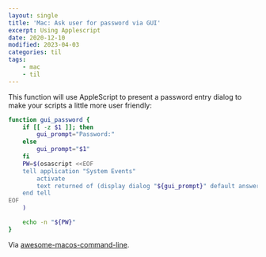```yaml
---
layout: single
title: 'Mac: Ask user for password via GUI'
excerpt: Using Applescript
date: 2020-12-10
modified: 2023-04-03
categories: til
tags:
    - mac
    - til
---
```


This function will use AppleScript to present a password entry dialog
to make your scripts a little more user friendly:

```bash
function gui_password {
    if [[ -z $1 ]]; then
        gui_prompt="Password:"
    else
        gui_prompt="$1"
    fi
    PW=$(osascript <<EOF
    tell application "System Events"
        activate
        text returned of (display dialog "${gui_prompt}" default answer "" with hidden answer)
    end tell
EOF
    )

    echo -n "${PW}"
}
```

Via
[awesome-macos-command-line](https://git.herrbischoff.com/awesome-macos-command-line/about/functions.md#ask-user-for-password).
